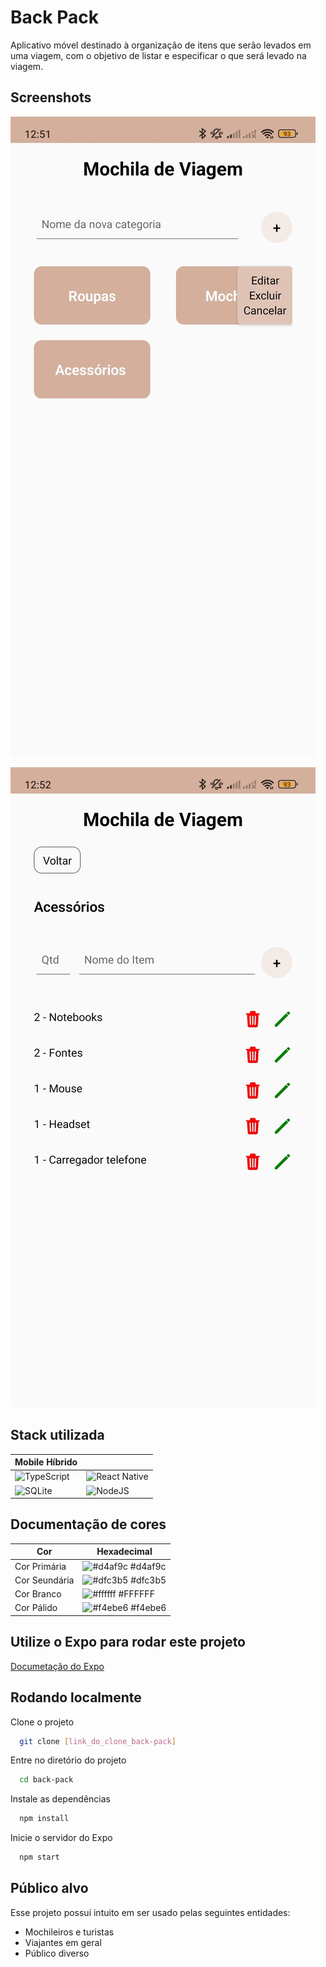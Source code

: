 
# Back Pack

Aplicativo móvel destinado à organização de itens que serão levados em uma viagem, com o objetivo de listar e especificar o que será levado na viagem.


## Screenshots

![Tela inicial](https://raw.githubusercontent.com/Elian-beep/assets_icons/main/backpack_screenshots/Screenshot_2024-04-29-12-51-53-535_com.kihan09.backpack.jpg)

![Tela de items](https://raw.githubusercontent.com/Elian-beep/assets_icons/main/backpack_screenshots/Screenshot_2024-04-29-12-52-04-687_com.kihan09.backpack.jpg)


## Stack utilizada

| **Mobile Híbrido** |   |
|--------------|---|
| ![TypeScript](https://img.shields.io/badge/TypeScript-007ACC?style=for-the-badge&logo=typescript&logoColor=white) | ![React Native](https://img.shields.io/badge/React_Native-20232A?style=for-the-badge&logo=react&logoColor=61DAFB) |
| ![SQLite](https://img.shields.io/badge/SQLite-000?style=for-the-badge&logo=sqlite&logoColor=07405E) | ![NodeJS](https://img.shields.io/badge/node.js-6DA55F?style=for-the-badge&logo=node.js&logoColor=white) |

## Documentação de cores

| Cor               | Hexadecimal |
| ----------------- | ----------- |
| Cor Primária | ![#d4af9c](https://via.placeholder.com/10/d4af9c?text=+) #d4af9c |
| Cor Seundária | ![#dfc3b5](https://via.placeholder.com/10/dfc3b5?text=+) #dfc3b5 |
| Cor Branco | ![#ffffff](https://via.placeholder.com/10/ffffff?text=+) #FFFFFF |
| Cor Pálido | ![#f4ebe6](https://via.placeholder.com/10/f4ebe6?text=+) #f4ebe6 |

## Utilize o Expo para rodar este projeto


[Documetação do Expo](https://docs.expo.dev)


## Rodando localmente

Clone o projeto

```bash
  git clone [link_do_clone_back-pack]
```

Entre no diretório do projeto

```bash
  cd back-pack
```

Instale as dependências

```bash
  npm install
```

Inicie o servidor do Expo

```bash
  npm start
```
## Público alvo

Esse projeto possui intuito em ser usado pelas seguintes entidades:

- Mochileiros e turistas
- Viajantes em geral
- Público diverso

